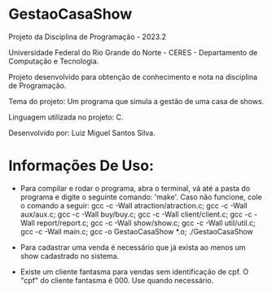 # GestaoCasaShow
Projeto da Disciplina de Programação - 2023.2 

Universidade Federal do Rio Grande do Norte - CERES - Departamento de Computação e Tecnologia.

Projeto desenvolvido para obtenção de conhecimento e nota na disciplina de Programação.

Tema do projeto: Um programa que simula a gestão de uma casa de shows. 

Linguagem utilizada no projeto: C.

Desenvolvido por: Luiz Miguel Santos Silva.


# Informações De Uso:


- Para compilar e rodar o programa, abra o terminal, vá até a pasta do programa e digite o seguinte comando: 'make'. Caso não funcione, cole o comando a seguir: gcc -c -Wall atraction/atraction.c; gcc -c -Wall aux/aux.c; gcc -c -Wall buy/buy.c; gcc -c -Wall client/client.c; gcc -c -Wall report/report.c; gcc -c -Wall show/show.c; gcc -c -Wall util/util.c; gcc -c -Wall main.c; gcc -o GestaoCasaShow *.o; ./GestaoCasaShow

- Para cadastrar uma venda é necessário que já exista ao menos um show cadastrado no sistema.

- Existe um cliente fantasma para vendas sem identificação de cpf. O "cpf" do cliente fantasma é 000.
Use quando necessário.